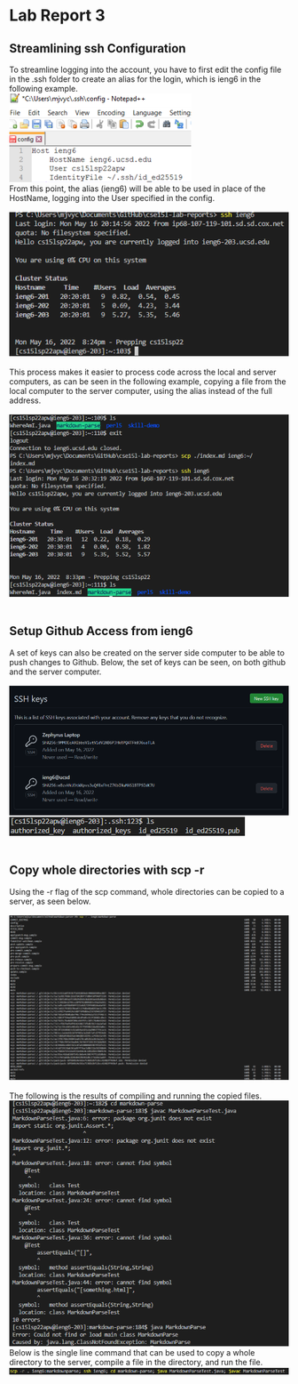 # Lab Report 3
## Streamlining ssh Configuration
To streamline logging into the account, you have to first edit the config file in the .ssh folder to create an alias for the login, which is ieng6 in the following example.
<br>
![image](3-1-1.png)
<br>
From this point, the alias (ieng6) will be able to be used in place of the HostName, logging into the User specified in the config. <br> <br>
![image](3-1-2.png)
<br><br>
This process makes it easier to process code across the local and server computers, as can be seen in the following example, copying a file from the local computer to the server computer, using the alias instead of the full address.<br><br>
![image](3-1-3.png)
<br>
<br>

## Setup Github Access from ieng6
A set of keys can also be created on the server side computer to be able to push changes to Github. Below, the set of keys can be seen, on both github and the server computer.
<br> <br>
![image](3-2-1.png)
![image](3-2-2.png)
<br> <br>

## Copy whole directories with scp -r
Using the -r flag of the scp command, whole directories can be copied to a server, as seen below.
<br> <br>
![image](3-3-1.png)
<br> <br>
The following is the results of compiling and running the copied files.
![image](3-3-2.png)
Below is the single line command that can be used to copy a whole directory to the server, compile a file in the directory, and run the file.
![image](3-3-3.png)